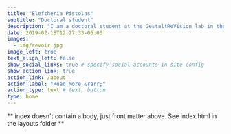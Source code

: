 ```yaml
---
title: "Eleftheria Pistolas"
subtitle: "Doctoral student"
description: "I am a doctoral student at the GestaltReVision lab in the Laboratory of Experimental Psychology (KU Leuven) under supervision of Johan Wagemans. My research interests include multisensory perception in aesthetic appreciation, consciousness, technology mediated art experiences and open science. "
date: 2019-02-18T12:27:33-06:00
images:
  - img/revoir.jpg
image_left: true
text_align_left: false
show_social_links: true # specify social accounts in site config
show_action_link: true
action_link: /about
action_label: "Read More &rarr;"
action_type: text # text, button
type: home
---
```


** index doesn't contain a body, just front matter above.
See index.html in the layouts folder **
